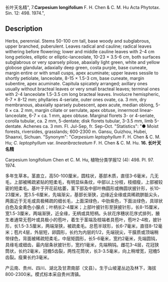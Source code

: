 长叶天名精",
7.**Carpesium longifolium** F. H. Chen & C. M. Hu Acta Phytotax. Sin. 12: 498. 1974.",

## Description
Herbs, perennial. Stems 50-100 cm tall, base woody and subglabrous, upper branched, puberulent. Leaves radical and cauline; radical leaves withering before flowering; lower and middle cauline leaves with 2-4 cm long petioles, elliptic or elliptic-lanceolate, 10-23 × 3.5-6 cm, both surfaces subglabrous or very sparsely pilose, abaxially light green, white and yellow globose glandular, adaxially deep green, costa purple, base cuneate, margin entire or with small cusps, apex acuminate; upper leaves sessile to shortly petiolate, lanceolate, 8-15 × 1.5-3 cm, base cuneate, margin subentire, apex acuminate. Capitula spicately arranged; axillary ones usually without bracteal leaves or very small bracteal leaves; terminal ones with 2-4 lanceolate 1.5-3.5 cm long bracteal leaves. Involucre hemispheric, 6-7 × 8-12 mm; phyllaries 4-seriate, outer ones ovate, ca. 3 mm, dry membranous, abaxially sparsely pubescent, apex acute, median oblong, 5-6 × ca. 2 mm, margin ciliate or serrulate, apex obtuse, innermost linear-lanceolate, 6-7 × ca. 1 mm, apex obtuse. Marginal florets 3- or 4-seriate, corolla tubular, ca. 2 mm, 5-dentate; disk florets tubular, 3-3.5 mm, limb 5-dentate. Achenes ca. 3 mm. Fl. Jul-Sep, fr. Sep-Oct.
  "Statistics": "● Moist forests, riversides, grasslands; 600-2300 m. Gansu, Guizhou, Hubei, Shaanxi, Sichuan.
  "Synonym": "*Carpesium leptophyllum* F. H. Chen &amp; C. M. Hu; *C. leptophyllum* var. *linearibracteatum* F. H. Chen &amp; C. M. Hu.
**16. 长叶天名精**

Carpesium longifolium Chen et C. M. Hu, 植物分类学报12 (4): 498. Pl. 97. 1974.

多年生草本。茎直立，高50-100厘米，圆柱状，基部木质，直径3-6毫米，几无毛，上部被稀疏紧贴的短柔毛，有明显纵条纹，中部以上分枝，枝细瘦，上部被较密的短柔毛。基叶于开花前枯萎，茎下部及中部叶椭圆形或椭圆状披针形，长10-23厘米，宽3.5-6厘米，先端渐尖，基部长渐狭，边缘近全缘或具稀疏胼胝尖头，两面近于无毛或具极稀疏的细长毛，上面深绿色，中肋紫色，下面淡绿色，具球状白色及金黄色小腺点；叶柄长2-4厘米；上部叶披针形至狭披针形，长8-15厘米，宽1.5-3厘米，两端渐狭，近全缘，无柄或具短柄。头状花序穗状花序式排列，腋生者通常无苞叶或具极小的苞叶，着生于茎端及枝端者具苞叶，苞叶2-4枚，披针形，长1.5-3.5厘米，两端渐狭，被疏柔毛。总苞半球形，长6-7毫米，直径8-12毫米；苞片4层，外层短，卵圆形，长约为内层的1/2，先端锐尖，干膜质或顶端稍带绿色，背面被稀疏短柔毛，中层矩圆形，长5-6毫米，宽约2毫米，先端圆钝，具缘毛或细齿，最内层条状披针形，宽约1毫米，先端稍钝。雌花3-4层，花冠狭筒状，长约2毫米，冠檐5齿裂，两性花筒状，长3-3.5毫米，向上稍增宽，冠檐5齿裂。瘦果长约3毫米。

产云南、贵州、四川、湖北及甘肃南部（文县）。生于山坡灌丛边及林下，海拔800-2300米。模式标本采自贵州清镇。
